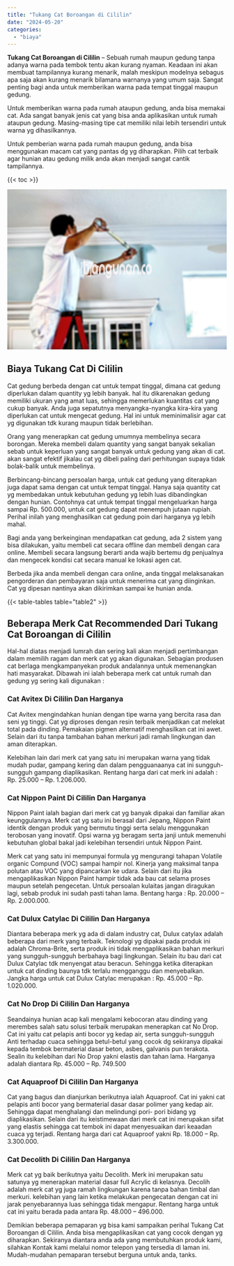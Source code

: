 ```yaml
---
title: "Tukang Cat Boroangan di Cililin"
date: "2024-05-20"
categories: 
  - "biaya"
---
```


**Tukang Cat Boroangan di Cililin** – Sebuah rumah maupun gedung tanpa adanya warna pada tembok tentu akan kurang nyaman. Keadaan ini akan membuat tampilannya kurang menarik, malah meskipun modelnya sebagus apa saja akan kurang menarik bilamana warnanya yang umum saja. Sangat penting bagi anda untuk memberikan warna pada tempat tinggal maupun gedung.

Untuk memberikan warna pada rumah ataupun gedung, anda bisa memakai cat. Ada sangat banyak jenis cat yang bisa anda aplikasikan untuk rumah ataupun gedung. Masing-masing tipe cat memiliki nilai lebih tersendiri untuk warna yg dihasilkannya.

Untuk pemberian warna pada rumah maupun gedung, anda bisa menggunakan macam cat yang pantas dg yg diharapkan. Pilih cat terbaik agar hunian atau gedung milik anda akan menjadi sangat cantik tampilannya.

{{< toc >}}

![Tukang Cat Boroangan di Cililin](/images/jasa-cat-murah17.png)

## Biaya Tukang Cat Di Cililin

Cat gedung berbeda dengan cat untuk tempat tinggal, dimana cat gedung diperlukan dalam quantity yg lebih banyak. hal itu dikarenakan gedung memiliki ukuran yang amat luas, sehingga memerlukan kuantitas cat yang cukup banyak. Anda juga sepatutnya menyangka-nyangka kira-kira yang diperlukan cat untuk mengecat gedung. Hal ini untuk meminimalisir agar cat yg digunakan tdk kurang maupun tidak berlebihan.

Orang yang menerapkan cat gedung umumnya membelinya secara borongan. Mereka membeli dalam quantity yang sangat banyak sekalian sebab untuk keperluan yang sangat banyak untuk gedung yang akan di cat. akan sangat efektif jikalau cat yg dibeli paling dari perhitungan supaya tidak bolak-balik untuk membelinya.

Berbincang-bincang persoalan harga, untuk cat gedung yang diterapkan juga dapat sama dengan cat untuk tempat tinggal. Hanya saja quantity cat yg membedakan untuk kebutuhan gedung yg lebih luas dibandingkan dengan hunian. Contohnya cat untuk tempat tinggal mengeluarkan harga sampai Rp. 500.000, untuk cat gedung dapat menempuh jutaan rupiah. Perihal inilah yang menghasilkan cat gedung poin dari harganya yg lebih mahal.

Bagi anda yang berkeinginan mendapatkan cat gedung, ada 2 sistem yang bisa dilakukan, yaitu membeli cat secara offline dan membeli dengan cara online. Membeli secara langsung berarti anda wajib bertemu dg penjualnya dan mengecek kondisi cat secara manual ke lokasi agen cat.

Berbeda jika anda membeli dengan cara online, anda tinggal melaksanakan pengorderan dan pembayaran saja untuk menerima cat yang diinginkan. Cat yg dipesan nantinya akan dikirimkan sampai ke hunian anda.

{{< table-tables table="table2" >}}

## Beberapa Merk Cat Recommended Dari Tukang Cat Boroangan di Cililin

Hal-hal diatas menjadi lumrah dan sering kali akan menjadi pertimbangan dalam memilih ragam dan merk cat yg akan digunakan. Sebagian produsen cat berlaga mengkampanyekan produk andalannya untuk memenangkan hati masyarakat. Dibawah ini ialah beberapa merk cat untuk rumah dan gedung yg sering kali digunakan :

### Cat Avitex Di Cililin Dan Harganya

Cat Avitex mengindahkan hunian dengan tipe warna yang bercita rasa dan seni yg tinggi. Cat yg diproses dengan resin terbaik menjadikan cat melekat total pada dinding. Pemakaian pigmen alternatif menghasilkan cat ini awet. Selain dari itu tanpa tambahan bahan merkuri jadi ramah lingkungan dan aman diterapkan.

Kelebihan lain dari merk cat yang satu ini merupakan warna yang tidak mudah pudar, gampang kering dan dalam pengguanaanya cat ini sungguh-sungguh gampang diaplikasikan. Rentang harga dari cat merk ini adalah : Rp. 25.000 – Rp. 1.206.000.

### Cat Nippon Paint Di Cililin Dan Harganya

Nippon Paint ialah bagian dari merk cat yg banyak dipakai dan familiar akan keunggulannya. Merk cat yg satu ini berasal dari Jepang, Nippon Paint identik dengan produk yang bermutu tinggi serta selalu menggunakan terobosan yang inovatif. Opsi warna yg beragam serta janji untuk memenuhi kebutuhan global bakal jadi kelebihan tersendiri untuk Nippon Paint.

Merk cat yang satu ini mempunyai formula yg mengurangi tahapan Volatile organic Compund (VOC) sampai hampir nol. Kinerja yang maksimal tanpa polutan atau VOC yang dipancarkan ke udara. Selain dari itu jika mengaplikasikan Nippon Paint hampir tidak ada bau cat selama proses maupun setelah pengecetan. Untuk persoalan kulaitas jangan diragukan lagi, sebab produk ini sudah pasti tahan lama. Bentang harga : Rp. 20.000 – Rp. 2.000.000.

### Cat Dulux Catylac Di Cililin Dan Harganya

Diantara beberapa merk yg ada di dalam industry cat, Dulux catylax adalah beberapa dari merk yang terbaik. Teknologi yg dipakai pada produk ini adalah Chroma-Brite, serta produk ini tidak mengaplikasikan bahan merkuri yang sungguh-sungguh berbahaya bagi lingkungan. Selain itu bau dari cat Dulux Catylac tdk menyengat atau beracun. Sehingga ketika diterapkan untuk cat dinding baunya tdk terlalu mengganggu dan menyebalkan. Jangka harga untuk cat Dulux Catylac merupakan : Rp. 45.000 – Rp. 1.020.000.

### Cat No Drop Di Cililin Dan Harganya

Seandainya hunian acap kali mengalami kebocoran atau dinding yang merembes salah satu solusi terbaik merupakan menerapkan cat No Drop. Cat ini yaitu cat pelapis anti bocor yg kedap air, serta sungguh-sungguh Anti terhadap cuaca sehingga betul-betul yang cocok dg sekiranya dipakai kepada tembok bermaterial dasar beton, asbes, galvanis pun terakota. Sealin itu kelebihan dari No Drop yakni elastis dan tahan lama. Harganya adalah diantara Rp. 45.000 – Rp. 749.500

### Cat Aquaproof Di Cililin Dan Harganya

Cat yang bagus dan dianjurkan berikutnya ialah Aquaproof. Cat ini yakni cat pelapis anti bocor yang bermaterial dasar dasar polimer yang kedap air. Sehingga dapat menghalangi dan melindungi pori- pori bidang yg diaplikasikan. Selain dari itu keistimewaan dari merk cat ini merupakan sifat yang elastis sehingga cat tembok ini dapat menyesuaikan dari keaadan cuaca yg terjadi. Rentang harga dari cat Aquaproof yakni Rp. 18.000 – Rp. 3.300.000.

### Cat Decolith Di Cililin Dan Harganya

Merk cat yg baik berikutnya yaitu Decolith. Merk ini merupakan satu satunya yg menerapkan material dasar full Acrylic di kelasnya. Decolih adalah merk cat yg juga ramah lingkungan karena tanpa bahan timbal dan merkuri. kelebihan yang lain ketika melakukan pengecatan dengan cat ini jarak penyebarannya luas sehingga tidak mengapur. Rentang harga untuk cat ini yaitu berada pada antara Rp. 48.000 – 496.000.

Demikian beberapa pemaparan yg bisa kami sampaikan perihal Tukang Cat Boroangan di Cililin. Anda bisa mengaplikasikan cat yang cocok dengan yg diharapkan. Sekiranya diantara anda ada yang membutuhkan produk kami, silahkan Kontak kami melalui nomor telepon yang tersedia di laman ini. Mudah-mudahan pemaparan tersebut berguna untuk anda, tanks.
